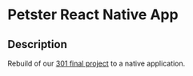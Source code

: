 # Petster React Native App

## Description 
Rebuild of our [301 final project](https://github.com/lillielise/Petster) to a native application.

